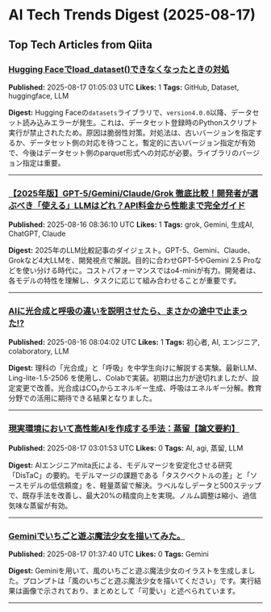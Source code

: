 # AI Tech Trends Digest (2025-08-17)


## Top Tech Articles from Qiita


### [Hugging Faceでload_dataset()できなくなったときの対処](https://qiita.com/tetsuro731/items/783afb42f9a36787262b)
**Published:** 2025-08-17 01:05:03 UTC
**Likes:** 1
**Tags:** GitHub, Dataset, huggingface, LLM

**Digest:**
Hugging Faceの`datasets`ライブラリで、`version4.0.0`以降、データセット読み込みエラーが発生。これは、データセット登録時のPythonスクリプト実行が禁止されたため。原因は脆弱性対策。対処法は、古いバージョンを指定するか、データセット側の対応を待つこと。暫定的に古いバージョン指定が有効で、今後はデータセット側のparquet形式への対応が必要。ライブラリのバージョン指定は重要。

---

### [【2025年版】GPT-5/Gemini/Claude/Grok 徹底比較！開発者が選ぶべき「使える」LLMはどれ？API料金から性能まで完全ガイド](https://qiita.com/okikusan-public/items/bee8d180dc0e85aa34f8)
**Published:** 2025-08-16 08:36:10 UTC
**Likes:** 1
**Tags:** grok, Gemini, 生成AI, ChatGPT, Claude

**Digest:**
2025年のLLM比較記事のダイジェスト。GPT-5、Gemini、Claude、Grokなど4大LLMを、開発視点で解説。目的に合わせGPT-5やGemini 2.5 Proなどを使い分ける時代に。コストパフォーマンスではo4-miniが有力。開発者は、各モデルの特性を理解し、タスクに応じて組み合わせることが重要です。

---

### [AIに光合成と呼吸の違いを説明させたら、まさかの途中で止まった!?](https://qiita.com/john-rocky/items/f57ea1e1844d31e64372)
**Published:** 2025-08-16 08:04:02 UTC
**Likes:** 1
**Tags:** 初心者, AI, エンジニア, colaboratory, LLM

**Digest:**
理科の「光合成」と「呼吸」を中学生向けに解説する実験。最新LLM、Ling-lite-1.5-2506 を使用し、Colabで実装。初期は出力が途切れましたが、設定変更で改善。光合成はCO₂からエネルギー生成、呼吸はエネルギー分解。教育分野での活用に期待できる結果となりました。

---

### [現実環境において高性能AIを作成する手法：蒸留【論文要約】](https://qiita.com/raise_fired_error/items/b68bf3362d15df2d91f5)
**Published:** 2025-08-17 03:01:53 UTC
**Likes:** 0
**Tags:** AI, agi, 蒸留, LLM

**Digest:**
AIエンジニアmita氏による、モデルマージを安定化させる研究「DisTaC」の要約。モデルマージの課題である「タスクベクトルの差」と「ソースモデルの低信頼度」を、軽量蒸留で解決。ラベルなしデータと500ステップで、既存手法を改善し、最大20%の精度向上を実現。ノルム調整は縮小、過信気味な蒸留が有効。

---

### [Geminiでいちごと遊ぶ魔法少女を描いてみた。](https://qiita.com/nori-channel/items/b47124136cd1bf9aef07)
**Published:** 2025-08-17 01:37:40 UTC
**Likes:** 0
**Tags:** Gemini

**Digest:**
Geminiを用いて、風のいちごと遊ぶ魔法少女のイラストを生成しました。プロンプトは「風のいちごと遊ぶ魔法少女を描いてください」です。実行結果は画像で示されており、まとめとして「可愛い」と述べられています。

---